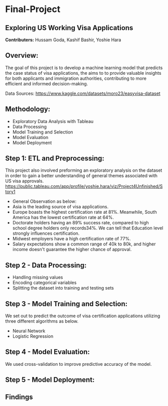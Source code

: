 # Final-Project


**Exploring US Working Visa Applications**
-
**Contributers:**  Hussam Goda, Kashif Bashir, Yoshie Hara


**Overview:** 
-
The goal of this project is to develop a machine learning model that predicts the case status of visa applications, the aims to to provide valuable insights for both applicants and immigration authorities, contributing to more efficient and informed decision-making.

Data Sources: https://www.kaggle.com/datasets/moro23/easyvisa-dataset


**Methodology:**
-
- Exploratory Data Analysis with Tableau
- Data Processing
- Model Training and Selection
- Model Evaluation
- Model Deployment


**Step 1: ETL and Preprocessing:**
-
This project also involved preforming an exploratory analysis on the dataset in order to gain a better understanding of general themes associated with US visa approvals. 
https://public.tableau.com/app/profile/yoshie.hara/viz/Project4Unfinished/Story1

- General Observation as below:
- Asia is the leading source of visa applications.
- Europe boasts the highest certification rate at 81%. Meanwhile, South America has the lowest certification rate at 64%.
- Doctorate holders having an 89% success rate, compared to high school degree holders only records34%. We can tell that Education level strongly influences certification.
- Midwest employers have a high certification rate of 77%.
- Salary expectations show a common range of 40k to 80k, and higher income doesn't guarantee the higher chance of approval.


**Step 2 - Data Processing:**
-
- Handling missing values
- Encoding categorical variables
- Splitting the dataset into training and testing sets


**Step 3 - Model Training and Selection:**
-
We set out to predict the outcome of visa certification applications utilizing three different algorithms as below.

- Neural Network
- Logistic Regression

**Step 4 - Model Evaluation:**
-
We used cross-validation to improve predictive accuracy of the model.


**Step 5 - Model Deployment:**
-


**Findings**
-
